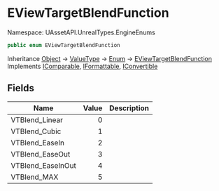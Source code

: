 # EViewTargetBlendFunction

Namespace: UAssetAPI.UnrealTypes.EngineEnums

```csharp
public enum EViewTargetBlendFunction
```

Inheritance [Object](https://docs.microsoft.com/en-us/dotnet/api/system.object) → [ValueType](https://docs.microsoft.com/en-us/dotnet/api/system.valuetype) → [Enum](https://docs.microsoft.com/en-us/dotnet/api/system.enum) → [EViewTargetBlendFunction](./uassetapi.unrealtypes.engineenums.eviewtargetblendfunction.md)<br>
Implements [IComparable](https://docs.microsoft.com/en-us/dotnet/api/system.icomparable), [IFormattable](https://docs.microsoft.com/en-us/dotnet/api/system.iformattable), [IConvertible](https://docs.microsoft.com/en-us/dotnet/api/system.iconvertible)

## Fields

| Name | Value | Description |
| --- | --: | --- |
| VTBlend_Linear | 0 |  |
| VTBlend_Cubic | 1 |  |
| VTBlend_EaseIn | 2 |  |
| VTBlend_EaseOut | 3 |  |
| VTBlend_EaseInOut | 4 |  |
| VTBlend_MAX | 5 |  |
